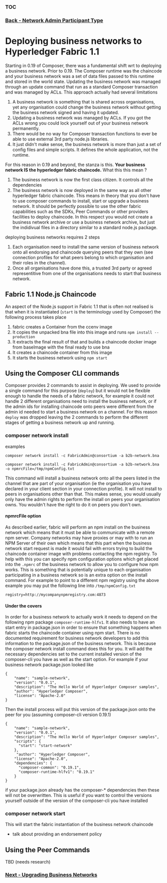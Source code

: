 ### [TOC](./TOC.md)
### [Back - Network Admin Participant Type](./networkadmin.md)


# Deploying business networks to Hyperledger Fabric 1.1
Starting in 0.19 of Composer, there was a fundamental shift wrt to deploying a business network. Prior to 0.19. The Composer runtime was the chaincode and your business network was a set of data files passed to this runtime and stored in the world state. Updating the business network was managed through an update command that run as a standard Composer transaction and was managed by ACLs. This approach actually had several limitations

1. A business network is something that is shared across organisations, yet any organisation could change the business network without getting the business network signed and having it updated.
2. Updating a business network was managed by ACLs. If you got the ACLs wrong you could lock yourself out of your business network permanently.
3. There would be no way for Composer transaction functions to ever be able to use external 3rd party node.js libraries.
4. It just didn't make sense, the business network is more than just a set of config files and simple scripts. It defines the whole application, not the runtime.

For this reason in 0.19 and beyond, the stanza is this. **Your business network IS the hyperledger fabric chaincode.** What this this mean ?

1. The business network is now the first class citizen. It controls all the dependencies
2. The business network is now deployed in the same way as all other hyperledger fabric chaincode. This means in theory that you don't have to use composer commands to install, start or upgrade a business network. It should be perfectly possible to use the other fabric capabilities such as the SDKs, Peer Commands or other providers facilities to deploy chaincode. In this respect you would not create a business network archive or use a business network archive, but just the indidivual files in a directory similar to a standard node.js package.

deploying business networks requires 2 steps

1. Each organisation need to install the same version of business network onto all endorsing and chaincode querying peers that they own (see connection profiles for what peers belong to which organisation and their roles in the channel).
2. Once all organisations have done this, a trusted 3rd party or agreed representitive from one of the organisations needs to start that business network.

## Fabric 1.1 Node.js Chaincode
An aspect of the Node.js support in Fabric 1.1 that is often not realised is that when it is instantiated (`start` is the terminology used by Composer) the following process takes place

1. fabric creates a Container from the ccenv image
2. It copies the unpacked bna file into this image and runs `npm install --production`
3. It extracts the final result of that and builds a chaincode docker image from baseImage with the final ready to use bna
4. It creates a chaincode container from this image
5. It starts the business network using `npm start`

## Using the Composer CLI commands
Composer provides 2 commands to assist in deploying. We used to provide a single command for this purpose (`deploy`) but it would not be flexible enough to handle the needs of a fabric network, for example it could not handle 2 different organisations need to install the business network, or if the admin ids for installing chaincode onto peers were different from the admin id needed to start a business network on a channel. For this reason `deploy` was dropped leaving the 2 commands to perform the different stages of getting a business network up and running.

### composer network install

examples
```
composer network install -c FabricAdmin@consortium -a b2b-network.bna

composer network install -c FabricAdmin@consortium -a b2b-network.bna -o npmrcFile=/tmp/npmConfig.txt
```

This command will install a business network onto all the peers listed in the channel that are part of your organisation (ie the organisation you have declared in your client section in your connection profile). It will not install to peers in organisations other than that. This makes sense, you would usually only have the admin rights to perform the install on peers your organisation owns. You wouldn't have the right to do it on peers you don't own.

#### npmrcFile option
As described earlier, fabric will perform an npm install on the business network which means that it must be able to communicate with a remote npm server. Company networks may have proxies or may with to run an NPM Server of their own which means that this part when the business network start request is made it would fail with errors trying to build the chaincode container image with problems contacting the npm registry. To help with this you can specify npm configuration options which get placed into the `.npmrc` of the business network to allow you to configure how npm works. This is something that is potentially unique to each organisation participating in a business network so is an extra option on the install command. For example to point to a different npm registry using the above example you may put the following line into `/tmp/npmConfig.txt`

```
registry=http://mycompanynpmregistry.com:4873
```

#### Under the covers
In order for a business network to actually work it needs to depend on the following npm package `composer-runtime-hlfv1`. It also needs to have an start entry in package.json in order to ensure that something happens when fabric starts the chaincode container using npm start. There is no documented requirement for business network developers to add this information to the package.json of the business network. This is because the composer network install command does this for you. It will add the necessary dependencies set to the current installed version of the composer-cli you have as well as the start option. For example if your business network package.json looked like

```
{
    "name": "sample-network",
    "version": "0.0.1",
    "description": "The Hello World of Hyperledger Composer samples",
    "author": "Hyperledger Composer",
    "license": "Apache-2.0"
}    
```

Then the install process will put this version of the package.json onto the peer for you (assuming composer-cli version 0.19.1)

```
{
    "name": "sample-network",
    "version": "0.0.1",
    "description": "The Hello World of Hyperledger Composer samples",
    "scripts": {
      "start": "start-network"
    },
     "author": "Hyperledger Composer",
    "license": "Apache-2.0",
    "dependencies": {
      "composer-common": "0.19.1",
      "composer-runtime-hlfv1": "0.19.1"
    }
}
```
if your package.json already has the composer-* dependencies then these will not be overwritten. This is useful if you want to control the versions yourself outside of the version of the composer-cli you have installed

### composer network start
This will start the fabric instantiation of the business network chaincode

- talk about providing an endorsement policy


## Using the Peer Commands
TBD (needs research)



### [Next - Upgrading Business Networks](./upgrade.md)
